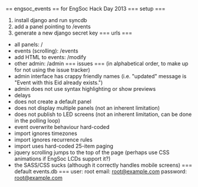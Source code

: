 == engsoc\_events ==
for EngSoc Hack Day 2013
=== setup ===
1. install django and run syncdb
2. add a panel pointing to /events
3. generate a new django secret key
=== urls ===
- all panels: /
- events (scrolling): /events
- add HTML to events: /modify
- other admin: /admin
=== issues ===
(in alphabetical order, to make up for not using the issue tracker)
- admin interface has crappy friendly names (i.e. "updated" message is "Event with this Eid already exists.")
- admin does not use syntax highlighting or show previews
- delays
- does not create a default panel
- does not display multiple panels (not an inherent limitation)
- does not publish to LED screens (not an inherent limitation, can be done in the polling loop)
- event overwrite behaviour hard-coded
- import ignores timezones
- import ignores recurrence rules
- import uses hard-coded 25-item paging
- jquery scrolling jumps to the top of the page (perhaps use CSS animations if EngSoc LCDs support it?)
- the SASS/CSS sucks (although it correctly handles mobile screens)
=== default events.db ===
user: root
email: root@example.com
password: root@example.com
